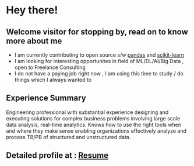 # Hey there!

## Welcome visitor for stopping by, read on to know more about me

- I am currently contributing to open source s/w [pandas](https://github.com/pandas-dev/pandas) and [scikit-learn](https://github.com/scikit-learn/scikit-learn)
- I am looking for interesting opportunites in field of ML/DL/AI/Big Data , open to Freelance Consulting
- I do not have a paying job right now , I am using this time to study / do things which I always wanted to

## Experience Summary

Engineering professional with substantial experience designing and executing solutions for complex business problems involving large scale data analysis, real-time analytics. Knows how to use the right tools when and where they make sense enabling organizations effectively analyze and process TB/PB of structured and unstructured data.

## Detailed profile at : [Resume](https://vipulrai91.github.io/markdown-cv/)
